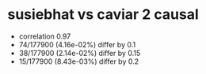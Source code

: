# susiebhat vs caviar  2 causal

- correlation 0.97
- 74/177900 (4.16e-02%) differ by 0.1
- 38/177900 (2.14e-02%) differ by 0.15
- 15/177900 (8.43e-03%) differ by 0.2


